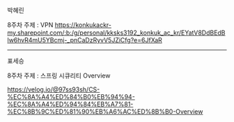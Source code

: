 박혜린

8주차 주제 : VPN
https://konkukackr-my.sharepoint.com/:b:/g/personal/kksks3192_konkuk_ac_kr/EYatV8DdBEdBlw6hvR4mU5YBcmj-_pnCaDzRyvV5JZiCfg?e=6JfXaR

<hr>

표세승

8주차 주제 : 스프링 시큐리티 Overview

https://velog.io/@97ss93sh/CS-%EC%8A%A4%ED%84%B0%EB%94%94-%EC%8A%A4%ED%94%84%EB%A7%81-%EC%8B%9C%ED%81%90%EB%A6%AC%ED%8B%B0-Overview

